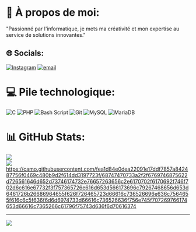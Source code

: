 
# 💫 À propos de moi:
"Passionné par l'informatique, je mets ma créativité et mon expertise au service de solutions innovantes."


## 🌐 Socials:
[![Instagram](https://img.shields.io/badge/Instagram-%23E4405F.svg?logo=Instagram&logoColor=white)](https://instagram.com/vasily_smt) [![email](https://img.shields.io/badge/Email-D14836?logo=gmail&logoColor=white)](mailto:somsaav@gmail.com) 

# 💻 Pile technologique:
![C](https://img.shields.io/badge/c-%2300599C.svg?style=for-the-badge&logo=c&logoColor=white) ![PHP](https://img.shields.io/badge/php-%23777BB4.svg?style=for-the-badge&logo=php&logoColor=white) ![Bash Script](https://img.shields.io/badge/bash_script-%23121011.svg?style=for-the-badge&logo=gnu-bash&logoColor=white) ![Git](https://img.shields.io/badge/git-%23F05033.svg?style=for-the-badge&logo=git&logoColor=white) ![MySQL](https://img.shields.io/badge/mysql-4479A1.svg?style=for-the-badge&logo=mysql&logoColor=white) ![MariaDB](https://img.shields.io/badge/MariaDB-003545?style=for-the-badge&logo=mariadb&logoColor=white)
# 📊 GitHub Stats:
![](https://github-readme-stats.vercel.app/api?username=Vasily&theme=dark&hide_border=false&include_all_commits=false&count_private=false)<br/>
![](https://github-readme-streak-stats.herokuapp.com/?user=Vasily&theme=dark&hide_border=false)<br/>
https://camo.githubusercontent.com/fea1d84e0dea22091e17ddf7857a842487756f0469c480b9d2f614dd3197723f/68747470733a2f2f6769746875622d726561646d652d73746174732e76657263656c2e6170702f6170692f746f702d6c616e67732f3f757365726e616d653d566173696c79267468656d653d6461726b26686964655f626f726465723d66616c736526696e636c7564655f616c6c5f636f6d6d6974733d66616c736526636f756e745f707269766174653d66616c7365266c61796f75743d636f6d70616374



---
[![](https://visitcount.itsvg.in/api?id=Vasily&icon=0&color=0)](https://visitcount.itsvg.in)

<!-- Proudly created with GPRM ( https://gprm.itsvg.in ) -->
